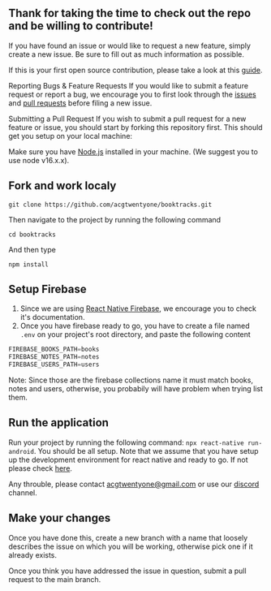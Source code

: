 ## Thank for taking the time to check out the repo and be willing to contribute!

If you have found an issue or would like to request a new feature, simply create a new issue. Be sure to fill out as much information as possible.

If this is your first open source contribution, please take a look at this [guide](https://github.com/freeCodeCamp/how-to-contribute-to-open-source).

Reporting Bugs & Feature Requests If you would like to submit a feature request or report a bug, we encourage you to first look through the [issues](https://github.com/acgtwentyone/booktracks/issues) and [pull requests](https://github.com/acgtwentyone/booktracks/pulls) before filing a new issue.

Submitting a Pull Request If you wish to submit a pull request for a new feature or issue, you should start by forking this repository first. This should get you setup on your local machine:

Make sure you have [Node.js](https://nodejs.org/en/) installed in your machine. (We suggest you to use node v16.x.x). 

## Fork and work localy

```
git clone https://github.com/acgtwentyone/booktracks.git
``` 

Then navigate to the project by running the following command 

```
cd booktracks 
```

And then type

```
npm install
```

## Setup Firebase

1. Since we are using [React Native Firebase](https://rnfirebase.io/), we encourage you to check it's documentation.
2. Once you have firebase ready to go, you have to create a file named ```.env``` on your project's root directory, and paste the following content 

```javascript 
FIREBASE_BOOKS_PATH=books
FIREBASE_NOTES_PATH=notes
FIREBASE_USERS_PATH=users
```

Note: Since those are the firebase collections name it must match books, notes and users, otherwise, you probabily will have problem when trying list them.

## Run the application

Run your project by running the following command: ```npx react-native run-android```. You should be all setup. Note that we assume that you have setup up the development environment for react native and ready to go. If not please check [here](https://reactnative.dev/docs/environment-setup).

Any throuble, please contact [acgtwentyone@gmail.com](mailto:acgtwentyone@gmail.com) or use our [discord](https://discord.gg/UnbhMw9D) channel.

## Make your changes

Once you have done this, create a new branch with a name that loosely describes the issue on which you will be working, otherwise pick one if it already exists. 

Once you think you have addressed the issue in question, submit a pull request to the main branch.
